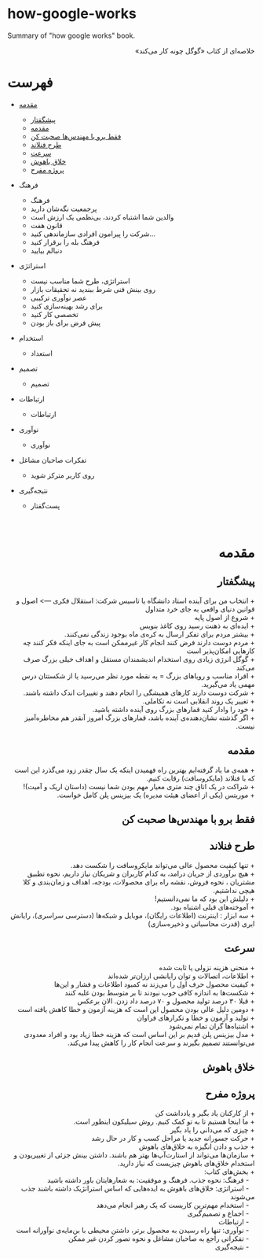# how-google-works
Summary of "how google works" book.
<div dir="rtl">
خلاصه‌ای از کتاب «گوگل چونه کار می‌کند»
</div>

# فهرست

- [مقدمه](#مقدمه)
  - [پیشگفتار](#پیشگفتار)
  - [مقدمه](#مقدمه)
  - [فقط برو با مهندس‌ها صحبت کن](#فقط-برو-با-مهندسها-صحبت-کن)
  - [طرح فنلاند](#طرح-فنلاند)
  - [سرعت](#سرعت)
  - [خلاق باهوش](#خلاق-باهوش)
  - [پروژه مفرح](#پروژه-مفرح)
    
- فرهنگ	
  - فرهنگ
  - پرجمعیت نگه‌شان دارید	
  - والدین شما اشتباه کردند، بی‌نظمی یک ارزش است	
  - قانون هفت	
  - شرکت را پیرامون افرادی سازماندهی کنید…	
  - فرهنگ بله را برقرار کنید	
  - دنبالم بیایید	
- استراتژی	
  - استراتژی، طرح شما مناسب نیست
  - روی بینش فنی شرط ببندید نه تحقیقات بازار	
  - عصر نوآوری ترکیبی	
  - برای رشد بهینه‌سازی کنید	
  - تخصصی کار کنید	
  - پیش فرض برای باز بودن	
- استخدام
  - استعداد
- تصمیم	
  - تصمیم
- ارتباطات	
  - ارتباطات	
- نوآوری	
  - نوآوری	
- تفکرات صاحبان مشاغل	
  - روی کاربر مترکز شوید	
- نتیجه‌گیری	
  - پست‌گفتار	


<br/>


# <div dir="rtl">مقدمه</div>

## <div dir="rtl">پیشگفتار</div>
<div dir="rtl">
+ انتخاب من برای آینده استاد دانشگاه یا تاسیس شرکت: استقلال فکری —> اصول و قوانین دنیای واقعی به جای خرد متداول
<br>
+ شروع از اصول پایه
<br>
+ ایده‌ای به ذهنت رسید روی کاغذ بنویس
<br>
+ بیشتر مردم برای تفکر ارسال به کره‌ی ماه بوجود زندگی نمی‌کنند.
<br>
+ مردم دوست دارند فرض کنند انجام کار غیرممکن است به جای اینکه فکر کنند چه کارهایی امکان‌پذیر است
<br>
+ گوگل انرژی زیادی روی استخدام اندیشمندان مستقل و اهداف خیلی بزرگ صرف می‌کند
<br>
+ افراد مناسب و رویاهای بزرگ = به نقطه مورد نظر می‌رسید یا از شکستتان درس مهمی یاد می‌گیرید.
<br>
+ شرکت دوست دارند کارهای همیشگی را انجام دهند و تغییرات اندک داشته باشند.
<br>
+ تغییر یک روند انقلابی است نه تکاملی.
<br>
+ خود را وادار کنید قمارهای بزرگ روی آینده داشته باشید.
<br>
+ اگر گذشته نشان‌دهنده‌ی آینده باشد، قمارهای بزرگ امروز آنقدر هم مخاطره‌آمیز نیست.
</div>

## <div dir="rtl">مقدمه</div>
<div dir="rtl">
+ همه‌ی ما یاد گرفته‌ایم بهترین راه فهمیدن اینکه یک سال چقدر زود می‌گذرد این است که با فنلاند (مایکروسافت) رقابت کنیم.
<br>
+ شراکت در یک اتاق چند متری معیار مهم بودن شما نیست (داستان اریک و آمیت)!
<br>
+ موریتس (یکی از اعضای هیئت مدیره) یک بیزینس پلن کامل خواست.
</div>

## <div dir="rtl">فقط برو با مهندس‌ها صحبت کن</div>


## <div dir="rtl">طرح فنلاند</div>
<div dir="rtl">
+ تنها کیفیت محصول عالی می‌تواند مایکروسافت را شکست دهد.
<br>
+ هیچ برآوردی از جریان درامد، به کدام کاربران و شریکان نیاز داریم، نحوه تطبیق مشتریان ، نحوه فروش، نقشه راه برای محصولات، بودجه، اهداف و زمان‌بندی و کلا هیچی نداشتیم.
<br>
+ دلیلش این بود که ما نمی‌دانستیم!
<br>
+ آموخته‌های قبلی اشتباه بود.
<br>
+ سه ابزار : اینترنت (اطلاعات رایگان)، موبایل و شبکه‌ها (دسترسی سراسری)، رایانش ابری (قدرت محاسباتی و ذخیره‌سازی)
</div>

## <div dir="rtl">سرعت</div>
<div dir="rtl">
+ منحنی هزینه نزولی یا ثابت شده
<br>
+ اطلاعات، اتصالات و توان رایانشی ارزان‌تر شده‌اند
<br>
+ کیفیت محصول حرف اول را می‌زند نه کمبود اطلاعات و فشار و این‌ها
<br>
+ شکست‌ها به اندازه کافی خوب نبودند تا بر متوسط بودن غلبه کنند
<br>
+ قبلا ۳۰ درصد تولید محصول و ۷۰ درصد داد زدن. الان برعکس
<br>
+ دومین دلیل عالی بودن محصول این است که هزینه آزمون و خطا کاهش یافته است
<br>
+ تولید و آزمون و خطا و تکرارهای فراوان
<br>
+ اشتباه‌ها گران تمام نمی‌شود
<br>
+ مدل بیزینس پلن قدیم بر این اساس است که هزینه خطا زیاد بود و افراد معدودی می‌توانستند تصمیم بگیرند و سرعت انجام کار را کاهش پیدا می‌کند.
</div>

## <div dir="rtl">خلاق باهوش</div>


## <div dir="rtl">پروژه مفرح</div>
<div dir="rtl">
+ از کارکنان یاد بگیر و یادداشت کن
<br>
+ ما اینجا هستیم تا به تو کمک کنیم. روش سیلیکون اینطور است.
<br>
+ چیزی که می‌دانی را یاد بگیر
<br>
+ حرکت جسورانه جدید یا مراحل کسب و کار در حال رشد
<br>
+ جذب و دادن انگیزه به خلاق‌های باهوش
<br>
+ سازمان‌ها می‌تواند از استارت‌آپ‌ها بهتر هم باشند. داشتن بینش جزئی از تغییربودن و استخدام خلاق‌های باهوش چیزیست که نیاز دارید.
<br>
  &#9;
+ بخش‌های کتاب:
  <br>
&nbsp;&nbsp;&nbsp;- فرهنگ: نحوه جذب. فرهنگ و موفقیت: به شعارهایتان باور داشته باشید
  <br>
&nbsp;&nbsp;&nbsp;- استراتژی: خلاق‌های باهوش به ایده‌هایی که اساس استراتژیک داشته باشند جذب می‌شوند
  <br>
&nbsp;&nbsp;&nbsp;- استخدام مهم‌ترین کاریست که یک رهبر انجام می‌دهد
  <br>
&nbsp;&nbsp;&nbsp;- اجماع و تصمیم‌گیری
  <br>
&nbsp;&nbsp;&nbsp;- ارتباطات
  <br>
&nbsp;&nbsp;&nbsp;- نوآوری: تنها راه رسیدن به محصول برتر، داشتن محیطی با بن‌مایه‌ی نوآورانه است
  <br>
&nbsp;&nbsp;&nbsp;- تفکراتی راجع به صاحبان مشاغل و نحوه تصور کردن غیر ممکن
  <br>
&nbsp;&nbsp;&nbsp;- نتیجه‌گیری
</div>



